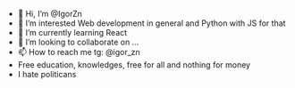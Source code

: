 - 👋 Hi, I’m @IgorZn
- 👀 I’m interested Web development in general and Python with JS for that
- 🌱 I’m currently learning React
- 💞️ I’m looking to collaborate on ...
- 📫 How to reach me tg: @igor_zn
- Free education, knowledges, free for all and nothing for money
- I hate politicans

<!---
IgorZn/IgorZn is a ✨ special ✨ repository because its `README.md` (this file) appears on your GitHub profile.
You can click the Preview link to take a look at your changes.
--->
